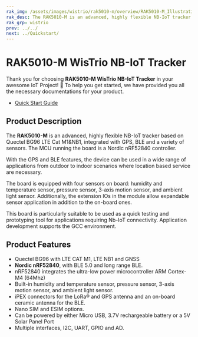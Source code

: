 ```yaml
--- 
rak_img: /assets/images/wistrio/rak5010-m/overview/RAK5010-M_Illustration.png
rak_desc: The RAK5010-M is an advanced, highly flexible NB-IoT tracker based on Quectel BG96 LTE Cat M1&NB1, integrated with GPS, BLE and a variety of sensors. The MCU running the board is a Nordic nRF52840 controller.
rak_grp: wistrio
prev: ../../
next: ../Quickstart/
---
```


# RAK5010-M WisTrio NB-IoT Tracker
Thank you for choosing **RAK5010-M WisTrio NB-IoT Tracker** in your awesome IoT Project! 🎉 To help you get started, we have provided you all the necessary documentations for your product.

* [Quick Start Guide](../Quickstart/)

<!-- <rk-img
  src="/assets/images/wistrio/rak5010-m/overview/rak5010-m-wistrio.jpg"
  width="50%"
  caption="RAK5010 WisTrio NB-IoT Tracker Product View"
/> -->


## Product Description

The **RAK5010-M** is an advanced, highly flexible NB-IoT tracker based on Quectel BG96 LTE Cat M1&NB1, integrated with GPS, BLE and a variety of sensors. The MCU running the board is a Nordic nRF52840 controller.

With the GPS and BLE features, the device can be used in a wide range of applications from outdoor to indoor scenarios where location based service are necessary.

The board is equipped with four sensors on board: humidity and temperature sensor, pressure sensor, 3-axis motion sensor, and ambient light sensor. Additionally, the extension IOs in the module allow expandable sensor application in addition to the on-board ones.

This board is particularly suitable to be used as a quick testing and prototyping tool for applications requiring Nb-IoT connectivity. Application development supports the GCC environment.


<!-- <rk-btn
  src="/Product-Categories/WisTrio/RAK5010-M/Quickstart/"
  label="Get Started with RAK5010-M WisTrio NB-IoT Tracker"
/> -->

## Product Features

- Quectel BG96 with LTE CAT M1, LTE NB1 and GNSS
- **Nordic nRF52840**, with BLE 5.0 and long range BLE.
- nRF52840 integrates the ultra-low power microcontroller ARM Cortex-M4 (64Mhz)
- Built-in humidity and temperature sensor, pressure sensor, 3-axis motion sensor, and ambient light sensor.
- iPEX connectors for the LoRa® and GPS antenna and an on-board ceramic antenna for the BLE.
- Nano SIM and ESIM options.
- Can be powered by either Micro USB, 3.7V rechargeable battery or a 5V Solar Panel Port
- Multiple interfaces, I2C, UART, GPIO and AD.
